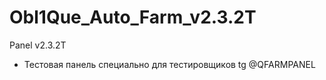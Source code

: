 # Obl1Que_Auto_Farm_v2.3.2T
Panel v2.3.2T

- Тестовая панель специально для тестировщиков tg @QFARMPANEL
